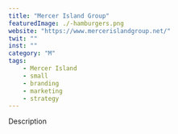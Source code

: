 ```yaml
---
title: "Mercer Island Group"
featuredImage: ./-hamburgers.png
website: "https://www.mercerislandgroup.net/"
twit: ""
inst: ""
category: "M"
tags:
    - Mercer Island
    - small
    - branding
    - marketing
    - strategy
---
```


Description
